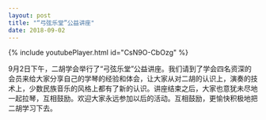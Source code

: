 ```yaml
---
layout: post
title: "“弓弦乐堂”公益讲座"
date: 2018-09-02
---
```

{% include youtubePlayer.html id="CsN9O-CbOzg" %}
<!--more-->
9月2日下午，二胡学会举行了“弓弦乐堂”公益讲座。我们请到了学会四名资深的会员来给大家分享自己的学琴的经验和体会，让大家从对二胡的认识上，演奏的技术上，少数民族音乐的风格上都有了新的认识。讲座结束之后，大家也意犹未尽地一起拉琴，互相鼓励。欢迎大家永远参加以后的活动。互相鼓励，更愉快积极地把二胡学习下去。
